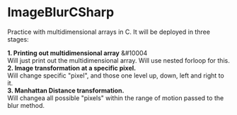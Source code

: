 # ImageBlurCSharp
Practice with multidimensional arrays in C. It will be deployed in three stages: <br />

<b>1. Printing out multidimensional array</b> &#10004<br />
Will just print out the multidimensional array. Will use nested forloop for this.<br />
<b>2. Image transformation at a specific pixel.</b><br />
Will change specific "pixel", and those one level up, down, left and right to it. <br />
<b>3. Manhattan Distance transformation.</b><br />
Will changea all possible "pixels" within the range of motion passed to the blur method.
